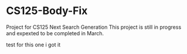 # CS125-Body-Fix
Project for CS125 Next Search Generation
This project is still in progress and expexted to be completed in March.


test for this one i got it